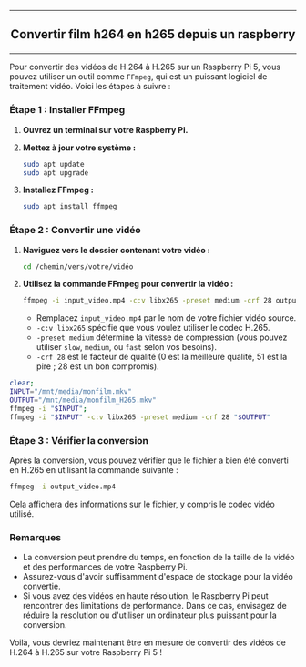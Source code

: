 ------------------------------------------------------------------------------------------------------------------------------------------------------------------------------------
## <p align='center'> Convertir film h264 en h265 depuis un raspberry </p>

------------------------------------------------------------------------------------------------------------------------------------------------------------------------------------
Pour convertir des vidéos de H.264 à H.265 sur un Raspberry Pi 5, vous pouvez utiliser un outil comme `FFmpeg`, qui est un puissant logiciel de traitement vidéo. Voici les étapes à
suivre :

### Étape 1 : Installer FFmpeg
1. **Ouvrez un terminal sur votre Raspberry Pi.**

2. **Mettez à jour votre système :**
   ```bash
   sudo apt update
   sudo apt upgrade
   ```

3. **Installez FFmpeg :**
   ```bash
   sudo apt install ffmpeg
   ```

### Étape 2 : Convertir une vidéo

1. **Naviguez vers le dossier contenant votre vidéo :**
   ```bash
   cd /chemin/vers/votre/vidéo
   ```

2. **Utilisez la commande FFmpeg pour convertir la vidéo :**
   ```bash
   ffmpeg -i input_video.mp4 -c:v libx265 -preset medium -crf 28 output_video.mp4
   ```
   - Remplacez `input_video.mp4` par le nom de votre fichier vidéo source.
   - `-c:v libx265` spécifie que vous voulez utiliser le codec H.265.
   - `-preset medium` détermine la vitesse de compression (vous pouvez utiliser `slow`, `medium`, ou `fast` selon vos besoins).
   - `-crf 28` est le facteur de qualité (0 est la meilleure qualité, 51 est la pire ; 28 est un bon compromis).


```bash
clear;
INPUT="/mnt/media/monfilm.mkv"
OUTPUT="/mnt/media/monfilm_H265.mkv"
ffmpeg -i "$INPUT";
ffmpeg -i "$INPUT" -c:v libx265 -preset medium -crf 28 "$OUTPUT"
``` 





### Étape 3 : Vérifier la conversion

Après la conversion, vous pouvez vérifier que le fichier a bien été converti en H.265 en utilisant la commande suivante :

```bash
ffmpeg -i output_video.mp4
```

Cela affichera des informations sur le fichier, y compris le codec vidéo utilisé.

### Remarques

- La conversion peut prendre du temps, en fonction de la taille de la vidéo et des performances de votre Raspberry Pi.
- Assurez-vous d'avoir suffisamment d'espace de stockage pour la vidéo convertie.
- Si vous avez des vidéos en haute résolution, le Raspberry Pi peut rencontrer des limitations de performance. Dans ce cas, envisagez de réduire la résolution ou d'utiliser un ordinateur
plus puissant pour la conversion.

Voilà, vous devriez maintenant être en mesure de convertir des vidéos de H.264 à H.265 sur votre Raspberry Pi 5 !
